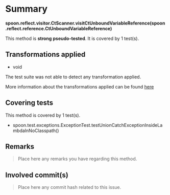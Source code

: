 # Summary
**spoon.reflect.visitor.CtScanner.visitCtUnboundVariableReference(spoon.reflect.reference.CtUnboundVariableReference)**

This method is **strong pseudo-tested**.
It is covered by 1 test(s). 


## Transformations applied

- void


The test suite was not able to detect any transformation applied.

More information about the transformations applied can be found [here](https://github.com/STAMP-project/pitest-descartes)

## Covering tests
This method is covered by 1 test(s).
* spoon.test.exceptions.ExceptionTest.testUnionCatchExceptionInsideLambdaInNoClasspath()


## Remarks
> Place here any remarks you have regarding this method.

## Involved commit(s)

> Place here any commit hash related to this issue.
